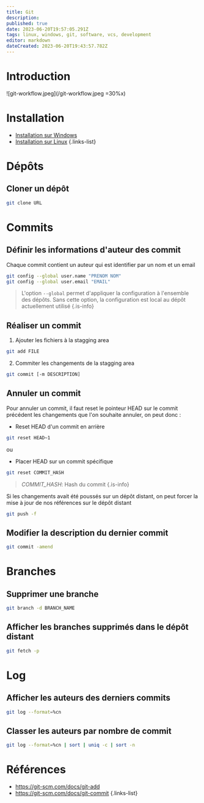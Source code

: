 ```yaml
---
title: Git
description: 
published: true
date: 2023-06-20T19:57:05.291Z
tags: linux, windows, git, software, vcs, development
editor: markdown
dateCreated: 2023-06-20T19:43:57.782Z
---
```


# Introduction

![git-workflow.jpeg](/git-workflow.jpeg =30%x)

# Installation
- [Installation sur Windows](https://git-scm.com/download/win)
- [Installation sur Linux](https://git-scm.com/download/linux)
{.links-list}

# Dépôts
## Cloner un dépôt
```bash
git clone URL
```

# Commits
## Définir les informations d'auteur des commit
Chaque commit contient un auteur qui est identifier par un nom et un email
```bash
git config --global user.name "PRENOM NOM" 
git config --global user.email "EMAIL"
```
> L'option `--global` permet d'appliquer la configuration à l'ensemble des dépôts. Sans cette option, la configuration est local au dépôt actuellement utilisé
{.is-info}

## Réaliser un commit
1. Ajouter les fichiers à la stagging area
```bash
git add FILE
```
2. Commiter les changements de la stagging area
```bash
git commit [-m DESCRIPTION]
```

## Annuler un commit
Pour annuler un commit, il faut reset le pointeur HEAD sur le commit précédent les changements que l'on souhaite annuler, on peut donc :

-  Reset HEAD d'un commit en arrière
```bash
git reset HEAD~1
```
ou

- Placer HEAD sur un commit spécifique
```bash
git reset COMMIT_HASH
```
> *COMMIT_HASH*: Hash du commit
{.is-info}

Si les changements avait été poussés sur un dépôt distant, on peut forcer la mise à jour de nos références sur le dépôt distant
```bash
git push -f 
```

## Modifier la description du dernier commit
```bash
git commit -amend
```

# Branches
## Supprimer une branche
```bash
git branch -d BRANCH_NAME
```

## Afficher les branches supprimés dans le dépôt distant
```bash
git fetch -p
```

# Log
## Afficher les auteurs des derniers commits
```bash
git log --format=%cn
```

## Classer les auteurs par nombre de commit
```bash
git log --format=%cn | sort | uniq -c | sort -n
```

# Références
- https://git-scm.com/docs/git-add
- https://git-scm.com/docs/git-commit
{.links-list}